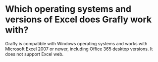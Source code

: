 # Which operating systems and versions of Excel does Grafly work with?

Grafly is compatible with Windows operating systems and works with Microsoft Excel 2007 or newer, including Office 365 desktop versions. It does not support Excel web.
